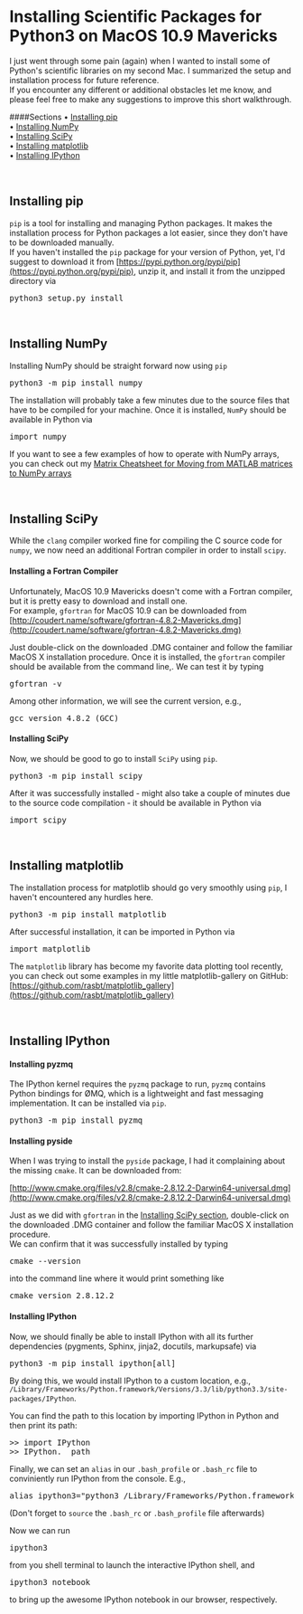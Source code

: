 # Installing Scientific Packages for Python3 on MacOS 10.9 Mavericks

I just went through some pain (again) when I wanted to install some of Python's scientific libraries on my second Mac. I summarized the setup and installation process for future reference.  
If you encounter any different or additional obstacles let me know, and please feel free to make any suggestions to improve this short walkthrough.

####Sections
&#8226; [Installing pip](#pip)<br>
&#8226; [Installing NumPy](#numpy)<br>
&#8226; [Installing SciPy](#scipy)<br>
&#8226; [Installing matplotlib](#matplotlib)<br>
&#8226; [Installing IPython](#ipython)<br>




<a name="pip"></a>
<br>
## Installing pip
`pip` is a tool for installing and managing Python packages. It makes the installation process for Python packages a lot easier, since they don't have to be downloaded manually.  
If you haven't installed the `pip` package for your version of Python, yet, I'd suggest to download it from [https://pypi.python.org/pypi/pip](https://pypi.python.org/pypi/pip), unzip it, and install it from the unzipped directory via 
<pre>python3 setup.py install</pre>


<a name="numpy"></a>
<br>
## Installing NumPy

Installing NumPy should be straight forward now using `pip`

<pre>python3 -m pip install numpy</pre>

The installation will probably take a few minutes due to the source files that have to be compiled for your machine. Once it is installed, `NumPy` should be available in Python via

<pre>import numpy</pre>

If you want to see a few examples of how to operate with NumPy arrays, you can check out my [Matrix Cheatsheet for Moving from MATLAB matrices to NumPy arrays](http://sebastianraschka.com/Articles/2014_matlab_vs_numpy.html)


<a name="scipy"></a>
<br>
## Installing SciPy

While the `clang` compiler worked fine for compiling the C source code for `numpy`, we now need an additional Fortran compiler in order to install `scipy`.   

#### Installing a Fortran Compiler
Unfortunately, MacOS 10.9 Mavericks doesn't come with a Fortran compiler, but it is pretty easy to download and install one.  
For example, `gfortran` for MacOS 10.9 can be downloaded from [http://coudert.name/software/gfortran-4.8.2-Mavericks.dmg](http://coudert.name/software/gfortran-4.8.2-Mavericks.dmg)

Just double-click on the downloaded .DMG container and follow the familiar MacOS X installation procedure. Once it is installed, the `gfortran` compiler should be available from the command line,. We can test it by typing

<pre>gfortran -v</pre>
Among other information, we will see the current version, e.g.,   
<pre>gcc version 4.8.2 (GCC)</pre>

#### Installing SciPy

Now, we should be good to go to install `SciPy` using `pip`.  
<pre>python3 -m pip install scipy</pre>

After it was successfully installed - might also take a couple of minutes due to the source code compilation - it should be available in Python via  
<pre>import scipy</pre>


<a name="matplotlib"></a>
<br>
## Installing matplotlib

The installation process for matplotlib should go very smoothly using `pip`, I haven't encountered any hurdles here.

<pre>python3 -m pip install matplotlib</pre>

After successful installation, it can be imported in Python via

<pre>import matplotlib</pre>

The `matplotlib` library has become my favorite data plotting tool recently, you can check out some examples in my little matplotlib-gallery on GitHub: [https://github.com/rasbt/matplotlib_gallery](https://github.com/rasbt/matplotlib_gallery)


<a name="ipython"></a>
<br>
## Installing IPython

#### Installing pyzmq

The IPython kernel requires the `pyzmq` package to run, `pyzmq` contains Python bindings for ØMQ, which is a lightweight and fast messaging implementation. It can be installed via `pip`.  

<pre>python3 -m pip install pyzmq</pre>


#### Installing pyside

When I was trying to install the `pyside` package, I had it complaining about the missing `cmake`. It can be downloaded from:

[http://www.cmake.org/files/v2.8/cmake-2.8.12.2-Darwin64-universal.dmg](http://www.cmake.org/files/v2.8/cmake-2.8.12.2-Darwin64-universal.dmg)

Just as we did with `gfortran` in the [Installing SciPy section](#scipy), double-click on the downloaded .DMG container and follow the familiar MacOS X installation procedure.  
We can confirm that it was successfully installed by typing  
<pre>cmake --version</pre>
into the command line where it would print something like

<pre>cmake version 2.8.12.2</pre>



#### Installing IPython

Now, we should finally be able to install IPython with all its further dependencies (pygments, Sphinx, jinja2, docutils, markupsafe) via  

<pre>python3 -m pip install ipython[all]</pre>

By doing this, we would install IPython to a custom location, e.g., `/Library/Frameworks/Python.framework/Versions/3.3/lib/python3.3/site-packages/IPython`. 

You can find the path to this location by importing IPython in Python and then print its path:

<pre>>> import IPython
>> IPython.__path__</pre>

Finally, we can set an `alias` in our `.bash_profile` or `.bash_rc` file to conviniently run IPython from the console. E.g., 

<pre>alias ipython3="python3 /Library/Frameworks/Python.framework/Versions/3.3/lib/python3.3/site-packages/IPython/terminal/ipapp.py"</pre>

(Don't forget to `source` the `.bash_rc` or `.bash_profile` file afterwards)

Now we can run   

<pre>ipython3</pre>


from you shell terminal to launch the interactive IPython shell, and   


<pre>ipython3 notebook</pre>


to bring up the awesome IPython notebook in our browser, respectively.
